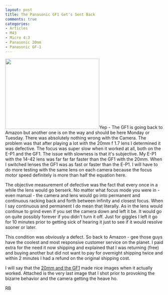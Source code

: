 ```yaml
---
layout: post
title: The Panasonic GF1 Get's Sent Back
comments: true
categories:
- Articles
- M43
- Micro 4:3
- Panasonic 20mm
- Panasonic GF-1
---
```

<a rel="prettyPhoto" href="http://photo.rwboyer.com/wp-content/uploads/2010/09/P1070239.jpg"><img class="alignleft size-medium wp-image-2378" title="P1070239" src="http://photo.rwboyer.com/wp-content/uploads/2010/09/P1070239-300x225.jpg" alt="" width="300" height="225" /></a>Yep - The GF1 is going back to Amazon but another one is on the way and should be here Monday or Tuesday. There was absolutely nothing wrong with the Camera. The problem was that after playing a lot with the 20mm f 1.7 lens I determined it was defective. The focus was super slow when it worked at all, both on the E-P1 and the GF1. The issue with slowness is that it's subjective. My E-P1 with the 14-42 lens was far far far faster than the GF1 with the 20mm. When I switched lenses the GF1 was as fast or faster than the E-P1. I will have to do more testing with the same lens on each camera because the focus motor speed definitely is more than half the equation here.

The objective measurement of defective was the fact that every once in a while the lens would go berserk. No matter what focus mode you were in - even manual - the camera and lens would go into permanent and continuous racking back and forth between infinity and closest focus. When I say continuous and permanent I do mean that literally. As in the lens would continue to grind even if you set the camera down and left it be. It would go on quite possibly forever if you didn't turn it off. Just for giggles I left it go for 10 minutes prior to getting sick of hearing it just to see if it would resolve sooner or later.

This condition was obviously a defect. So back to Amazon - gee those guys have the coolest and most responsive customer service on the planet. I paid extra for the need it now shipping and explained that I was returning (free) and buying another but did not want to pay for overnight shipping twice and within 2 minutes I had a refund on the original shipping cost.

I will say that the <a href="http://www.amazon.com/gp/redirect.html?ie=UTF8&amp;location=http%3A%2F%2Fwww.amazon.com%2Fgp%2Foffer-listing%2FB002MUAEX4%3Fie%3DUTF8%26ref_%3Ddp_olp_new_map%26qid%3D1284326621%26sr%3D8-1%26condition%3Dnew&amp;tag=rbde-20&amp;linkCode=ur2&amp;camp=1789&amp;creative=390957" target="_blank">20mm and the GF1</a> made nice images when it actually worked. Attached is the very last image that I shot prior to provoking the bizarre behavior and the camera getting the heave ho.

RB